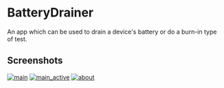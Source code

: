 BatteryDrainer
==============

An app which can be used to drain a device's battery or do a burn-in type of test.

Screenshots
-----------

[![main](https://raw2.github.com/Cheesebaron/BatteryDrainer/master/Screenshots/main_t.png)](https://raw2.github.com/Cheesebaron/BatteryDrainer/master/Screenshots/main.png)
[![main_active](https://raw2.github.com/Cheesebaron/BatteryDrainer/master/Screenshots/main_active_t.png)](https://raw2.github.com/Cheesebaron/BatteryDrainer/master/Screenshots/main_active.png)
[![about](https://raw2.github.com/Cheesebaron/BatteryDrainer/master/Screenshots/about_t.png)](https://raw2.github.com/Cheesebaron/BatteryDrainer/master/Screenshots/about.png)
